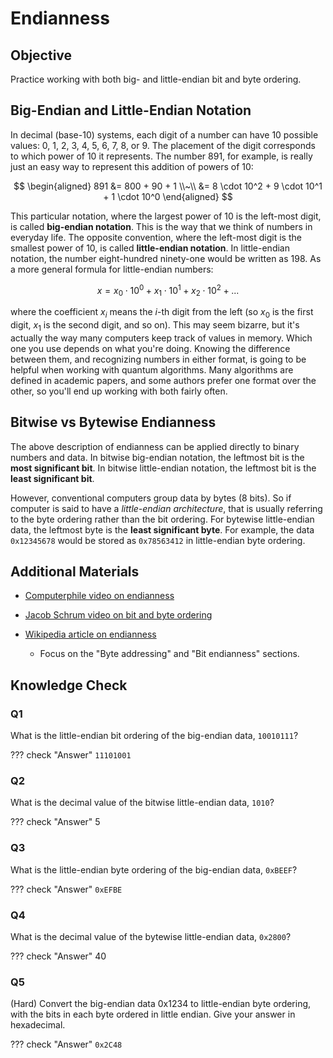 # Endianness

## Objective

Practice working with both big- and little-endian bit and byte ordering.

## Big-Endian and Little-Endian Notation

In decimal (base-10) systems, each digit of a number can have 10 possible values: 0, 1, 2, 3, 4, 5, 6, 7, 8, or 9.
The placement of the digit corresponds to which power of 10 it represents.
The number 891, for example, is really just an easy way to represent this addition of powers of 10:

$$
\begin{aligned}
891 &= 800 + 90 + 1
\\~\\
&= 8 \cdot 10^2 + 9 \cdot 10^1 + 1 \cdot 10^0
\end{aligned}
$$

This particular notation, where the largest power of 10 is the left-most digit, is called **big-endian notation**.
This is the way that we think of numbers in everyday life.
The opposite convention, where the left-most digit is the smallest power of 10, is called **little-endian notation**.
In little-endian notation, the number eight-hundred ninety-one would be written as 198.
As a more general formula for little-endian numbers:

$$
x = x_0 \cdot 10^0 + x_1 \cdot 10^1 + x_2 \cdot 10^2 + ...
$$

where the coefficient $x_i$ means the $i$-th digit from the left (so $x_0$ is the first digit, $x_1$ is the second digit, and so on).
This may seem bizarre, but it's actually the way many computers keep track of values in memory.
Which one you use depends on what you're doing.
Knowing the difference between them, and recognizing numbers in either format, is going to be helpful when working with quantum algorithms.
Many algorithms are defined in academic papers, and some authors prefer one format over the other, so you'll end up working with both fairly often.

## Bitwise vs Bytewise Endianness

The above description of endianness can be applied directly to binary numbers and data. In bitwise big-endian notation, the leftmost bit is the **most significant bit**. In bitwise little-endian notation, the leftmost bit is the **least significant bit**.

However, conventional computers group data by bytes (8 bits). So if computer is said to have a *little-endian architecture*, that is usually referring to the byte ordering rather than the bit ordering. For bytewise little-endian data, the leftmost byte is the **least significant byte**. For example, the data `0x12345678` would be stored as `0x78563412` in little-endian byte ordering.

## Additional Materials

- [Computerphile video on endianness](https://youtu.be/NcaiHcBvDR4)

- [Jacob Schrum video on bit and byte ordering](https://youtu.be/rJf5qkwkMY4)

- [Wikipedia article on endianness](https://en.wikipedia.org/wiki/Endianness)

    - Focus on the "Byte addressing" and "Bit endianness" sections.

## Knowledge Check

### Q1

What is the little-endian bit ordering of the big-endian data, `10010111`?

??? check "Answer"
    `11101001`

### Q2

What is the decimal value of the bitwise little-endian data, `1010`?

??? check "Answer"
    $5$

### Q3

What is the little-endian byte ordering of the big-endian data, `0xBEEF`?

??? check "Answer"
    `0xEFBE`

### Q4

What is the decimal value of the bytewise little-endian data, `0x2800`?

??? check "Answer"
    $40$

### Q5

(Hard) Convert the big-endian data 0x1234 to little-endian byte ordering, with the bits in each byte ordered in little endian. Give your answer in hexadecimal.

??? check "Answer"
    `0x2C48`
